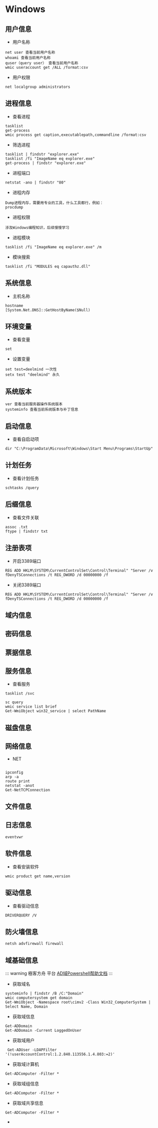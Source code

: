 # Windows

## 用户信息

* 用户名称
```BAT
net user 查看当前用户名称
whoami 查看当前用户名称 
quser（query user） 查看当前用户名称
wmic useraccount get /ALL /format:csv
```

* 用户权限
```BAT
net localgroup administrators
```

## 进程信息
* 查看进程
```JS
tasklist
get-process
wmic process get caption,executablepath,commandline /format:csv
```

* 筛选进程
```JS
tasklist | findstr "explorer.exe"
tasklist /fi "ImageName eq explorer.exe"
get-process | findstr "explorer.exe"
```

* 进程端口
```JS
netstat -ano | findstr "80"
```

* 进程内存
```JS
Dump进程内存，需要用专业的工具，什么工具都行，例如：
procdump
```
* 进程权限
```JS
涉及Windows编程知识，后续慢慢学习
```
* 进程模块
```JS
tasklist /fi "ImageName eq explorer.exe" /m
```

* 模块搜索
```JS
tasklist /fi "MODULES eq capauthz.dll"
```

## 系统信息
* 主机名称
```BAT
hostname
[System.Net.DNS]::GetHostByName($Null)
```

## 环境变量
* 查看变量
```BAT
set
```

* 设置变量
```BAT
set test=deelmind 一次性
setx test "deelmind" 永久
```

## 系统版本
```BAT
ver 查看当前服务器操作系统版本
systeminfo 查看当前系统版本与补丁信息
```

## 启动信息
* 查看自启动项
```JS
dir "C:\ProgramData\Microsoft\Windows\Start Menu\Programs\StartUp"
```

## 计划任务
* 查看计划任务
```JS
schtasks /query
```



## 后缀信息
* 查看文件关联
```JS
assoc .txt
ftype | findstr txt
```

## 注册表项
* 开启3389端口
```BAT
REG ADD HKLM\SYSTEM\CurrentControlSet\Control\Terminal" "Server /v fDenyTSConnections /t REG_DWORD /d 00000000 /f
```

* 关闭3389端口
```BAT
REG ADD HKLM\SYSTEM\CurrentControlSet\Control\Terminal" "Server /v fDenyTSConnections /t REG_DWORD /d 00000000 /f
```

## 域内信息

## 密码信息

## 票据信息









## 服务信息
* 查看服务
```JS
tasklist /svc
```
```JS  
sc query
wmic service list brief
Get-WmiObject win32_service | select PathName
```



## 磁盘信息

## 网络信息
* NET
```JS

```

```JS  
ipconfig
arp -a
route print
netstat -anot
Get-NetTCPConnection
```

## 文件信息


## 日志信息
```JS
eventvwr
```

## 软件信息
* 查看安装软件
```JS  
wmic product get name,version
```

## 驱动信息
* 查看驱动信息
```JS  
DRIVERQUERY /V
```

## 防火墙信息
```JS
netsh advfirewall firewall
```

## 域基础信息
::: warning 極客方舟 平台
[AD域Powershell帮助文档](https://learn.microsoft.com/en-us/powershell/module/activedirectory/)
:::




* 获取域名

```JS
systeminfo | findstr /B /C:"Domain"
wmic computersystem get domain
Get-WmiObject -Namespace root\cimv2 -Class Win32_ComputerSystem | Select Name, Domain
```

* 获取域信息

```JS
Get-ADDomain
Get-ADDomain -Current LoggedOnUser
```

* 获取域用户

```JS
 Get-ADUser -LDAPFilter '(!userAccountControl:1.2.840.113556.1.4.803:=2)'
```

* 获取域计算机
```JS
Get-ADComputer -Filter *
```

* 获取域组信息
```JS
Get-ADComputer -Filter *
```

* 获取域共享信息
```JS
Get-ADComputer -Filter *
```
* 



